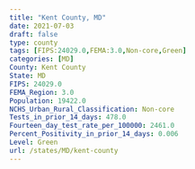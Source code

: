 ```yaml
---
title: "Kent County, MD"
date: 2021-07-03
draft: false
type: county
tags: [FIPS:24029.0,FEMA:3.0,Non-core,Green]
categories: [MD]
County: Kent County
State: MD
FIPS: 24029.0
FEMA_Region: 3.0
Population: 19422.0
NCHS_Urban_Rural_Classification: Non-core
Tests_in_prior_14_days: 478.0
Fourteen_day_test_rate_per_100000: 2461.0
Percent_Positivity_in_prior_14_days: 0.006
Level: Green
url: /states/MD/kent-county
---
```



